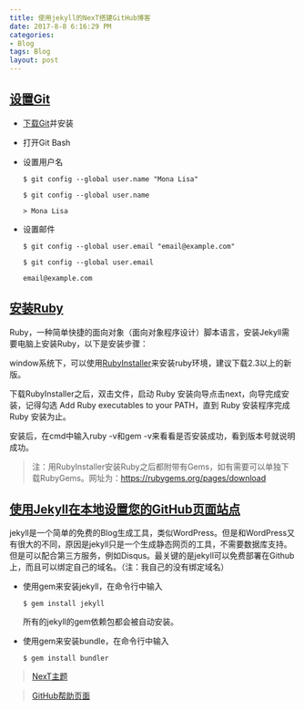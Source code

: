 ```yaml
---
title: 使用jekyll的NexT搭建GitHub博客
date: 2017-8-8 6:16:29 PM 
categories:
- Blog
tags: Blog
layout: post
---
```


## [设置Git](https://help.github.com/articles/set-up-git/) ##

- [下载Git](https://git-scm.com/downloads)并安装
- 打开Git Bash
- 设置用户名

	`$ git config --global user.name "Mona Lisa"`

	`$ git config --global user.name`

	`> Mona Lisa`

- 设置邮件 

	`$ git config --global user.email "email@example.com"`
	
	`$ git config --global user.email`

	`email@example.com`
	

## [安装Ruby](https://www.ruby-lang.org/en/downloads/) ##

Ruby，一种简单快捷的面向对象（面向对象程序设计）脚本语言，安装Jekyll需要电脑上安装Ruby，以下是安装步骤：

window系统下，可以使用[RubyInstaller](http://rubyinstaller.org/downloads/)来安装ruby环境，建议下载2.3以上的新版。

下载RubyInstaller之后，双击文件，启动 Ruby 安装向导点击next，向导完成安装，记得勾选 Add Ruby executables to your PATH，直到 Ruby 安装程序完成 Ruby 安装为止。

安装后，在cmd中输入ruby -v和gem -v来看看是否安装成功，看到版本号就说明成功。

> 注：用RubyInstaller安装Ruby之后都附带有Gems，如有需要可以单独下载RubyGems。网址为：https://rubygems.org/pages/download

## [使用Jekyll在本地设置您的GitHub页面站点](https://help.github.com/articles/setting-up-your-github-pages-site-locally-with-jekyll/) ##

jekyll是一个简单的免费的Blog生成工具，类似WordPress。但是和WordPress又有很大的不同，原因是jekyll只是一个生成静态网页的工具，不需要数据库支持。但是可以配合第三方服务，例如Disqus。最关键的是jekyll可以免费部署在Github上，而且可以绑定自己的域名。（注：我自己的没有绑定域名）

- 使用gem来安装jekyll，在命令行中输入

	`$ gem install jekyll`

	所有的jekyll的gem依赖包都会被自动安装。

- 使用gem来安装bundle，在命令行中输入

	`$ gem install bundler`


>[NexT主题](http://theme-next.simpleyyt.com/)

>[GitHub帮助页面](https://help.github.com/)